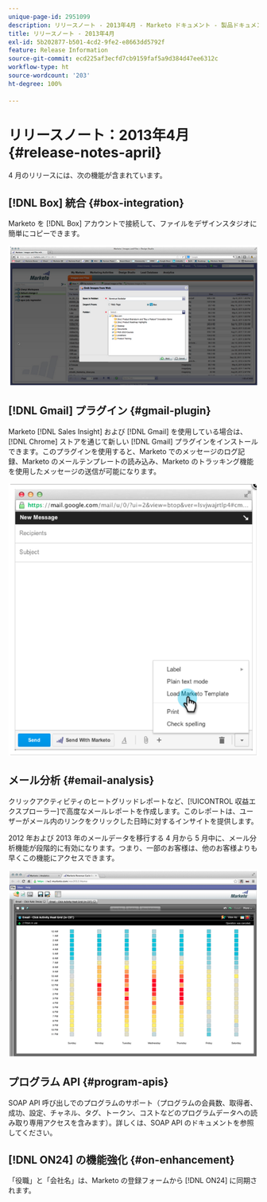 ```yaml
---
unique-page-id: 2951099
description: リリースノート - 2013年4月 - Marketo ドキュメント - 製品ドキュメント
title: リリースノート - 2013年4月
exl-id: 5b202877-b501-4cd2-9fe2-e8663dd5792f
feature: Release Information
source-git-commit: ecd225af3ecfd7cb9159faf5a9d384d47ee6312c
workflow-type: ht
source-wordcount: '203'
ht-degree: 100%

---
```


# リリースノート：2013年4月 {#release-notes-april}

4 月のリリースには、次の機能が含まれています。

## [!DNL Box] 統合 {#box-integration}

Marketo を [!DNL Box] アカウントで接続して、ファイルをデザインスタジオに簡単にコピーできます。

![](assets/image2014-9-22-15-3a47-3a56.png)

## [!DNL Gmail] プラグイン {#gmail-plugin}

Marketo [!DNL Sales Insight] および [!DNL Gmail] を使用している場合は、[!DNL Chrome] ストアを通じて新しい [!DNL Gmail] プラグインをインストールできます。このプラグインを使用すると、Marketo でのメッセージのログ記録、Marketo のメールテンプレートの読み込み、Marketo のトラッキング機能を使用したメッセージの送信が可能になります。

![](assets/image2014-9-22-15-3a48-3a57.png)

## メール分析 {#email-analysis}

クリックアクティビティのヒートグリッドレポートなど、[!UICONTROL 収益エクスプローラー]で高度なメールレポートを作成します。このレポートは、ユーザーがメール内のリンクをクリックした日時に対するインサイトを提供します。

2012 年および 2013 年のメールデータを移行する 4 月から 5 月中に、メール分析機能が段階的に有効になります。つまり、一部のお客様は、他のお客様よりも早くこの機能にアクセスできます。

![](assets/image2014-9-22-15-3a49-3a16.png)

## プログラム API {#program-apis}

SOAP API 呼び出しでのプログラムのサポート（プログラムの会員数、取得者、成功、設定、チャネル、タグ、トークン、コストなどのプログラムデータへの読み取り専用アクセスを含みます）。詳しくは、SOAP API のドキュメントを参照してください。

## [!DNL ON24] の機能強化 {#on-enhancement}

「役職」と「会社名」は、Marketo の登録フォームから [!DNL ON24] に同期されます。

